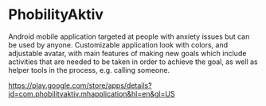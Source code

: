 # PhobilityAktiv
Android mobile application targeted at people with anxiety issues but can be used by anyone. Customizable application look with colors, and adjustable avatar, with main features of making new goals which include activities that are needed to be taken in order to achieve the goal, as well as helper tools in the process, e.g. calling someone.

https://play.google.com/store/apps/details?id=com.phobilityaktiv.mhapplication&hl=en&gl=US
